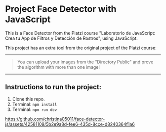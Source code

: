 # Project Face Detector with JavaScript

This is a Face Detector from the Platzi course "Laboratorio de JavaScript: Crea tu App de Filtros y Detección de Rostros", using JavaScript.

This project has an extra tool from the original project of the Platzi course: 

--------------------------------------------------------------------------------------------------------------
 > You can upload your images from the "Directory Public" and prove the algorithm with more than one image!  
--------------------------------------------------------------------------------------------------------------

## Instructions to run the project:

1. Clone this repo.
2. Terminal:
   ``` npm install ```
4. Terminal:
   ``` npm run dev ```



https://github.com/christina05011/face-detector-js/assets/42581109/5b2e9a8d-fee6-435d-8cce-d8240364f1a6

